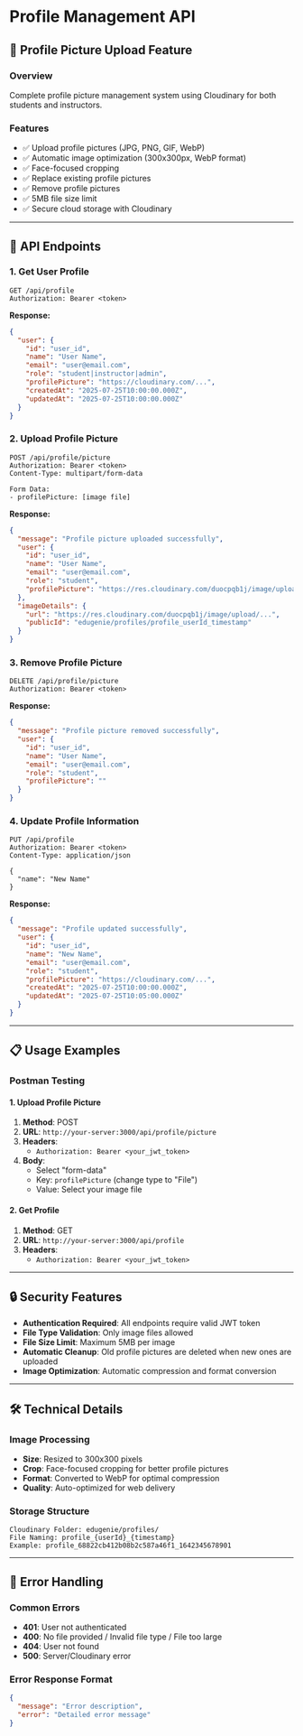 # Profile Management API

## 📸 Profile Picture Upload Feature

### Overview
Complete profile picture management system using Cloudinary for both students and instructors.

### Features
- ✅ Upload profile pictures (JPG, PNG, GIF, WebP)
- ✅ Automatic image optimization (300x300px, WebP format)
- ✅ Face-focused cropping
- ✅ Replace existing profile pictures
- ✅ Remove profile pictures
- ✅ 5MB file size limit
- ✅ Secure cloud storage with Cloudinary

---

## 🔗 API Endpoints

### 1. Get User Profile
```http
GET /api/profile
Authorization: Bearer <token>
```

**Response:**
```json
{
  "user": {
    "id": "user_id",
    "name": "User Name",
    "email": "user@email.com",
    "role": "student|instructor|admin",
    "profilePicture": "https://cloudinary.com/...",
    "createdAt": "2025-07-25T10:00:00.000Z",
    "updatedAt": "2025-07-25T10:00:00.000Z"
  }
}
```

### 2. Upload Profile Picture
```http
POST /api/profile/picture
Authorization: Bearer <token>
Content-Type: multipart/form-data

Form Data:
- profilePicture: [image file]
```

**Response:**
```json
{
  "message": "Profile picture uploaded successfully",
  "user": {
    "id": "user_id",
    "name": "User Name",
    "email": "user@email.com",
    "role": "student",
    "profilePicture": "https://res.cloudinary.com/duocpqb1j/image/upload/..."
  },
  "imageDetails": {
    "url": "https://res.cloudinary.com/duocpqb1j/image/upload/...",
    "publicId": "edugenie/profiles/profile_userId_timestamp"
  }
}
```

### 3. Remove Profile Picture
```http
DELETE /api/profile/picture
Authorization: Bearer <token>
```

**Response:**
```json
{
  "message": "Profile picture removed successfully",
  "user": {
    "id": "user_id",
    "name": "User Name",
    "email": "user@email.com",
    "role": "student",
    "profilePicture": ""
  }
}
```

### 4. Update Profile Information
```http
PUT /api/profile
Authorization: Bearer <token>
Content-Type: application/json

{
  "name": "New Name"
}
```

**Response:**
```json
{
  "message": "Profile updated successfully",
  "user": {
    "id": "user_id",
    "name": "New Name",
    "email": "user@email.com",
    "role": "student",
    "profilePicture": "https://cloudinary.com/...",
    "createdAt": "2025-07-25T10:00:00.000Z",
    "updatedAt": "2025-07-25T10:05:00.000Z"
  }
}
```

---

## 📋 Usage Examples

### Postman Testing

#### 1. Upload Profile Picture
1. **Method**: POST
2. **URL**: `http://your-server:3000/api/profile/picture`
3. **Headers**: 
   - `Authorization: Bearer <your_jwt_token>`
4. **Body**: 
   - Select "form-data"
   - Key: `profilePicture` (change type to "File")
   - Value: Select your image file

#### 2. Get Profile
1. **Method**: GET
2. **URL**: `http://your-server:3000/api/profile`
3. **Headers**: 
   - `Authorization: Bearer <your_jwt_token>`

---

## 🔒 Security Features

- **Authentication Required**: All endpoints require valid JWT token
- **File Type Validation**: Only image files allowed
- **File Size Limit**: Maximum 5MB per image
- **Automatic Cleanup**: Old profile pictures are deleted when new ones are uploaded
- **Image Optimization**: Automatic compression and format conversion

---

## 🛠️ Technical Details

### Image Processing
- **Size**: Resized to 300x300 pixels
- **Crop**: Face-focused cropping for better profile pictures
- **Format**: Converted to WebP for optimal compression
- **Quality**: Auto-optimized for web delivery

### Storage Structure
```
Cloudinary Folder: edugenie/profiles/
File Naming: profile_{userId}_{timestamp}
Example: profile_68822cb412b08b2c587a46f1_1642345678901
```

---

## 🐛 Error Handling

### Common Errors
- **401**: User not authenticated
- **400**: No file provided / Invalid file type / File too large
- **404**: User not found
- **500**: Server/Cloudinary error

### Error Response Format
```json
{
  "message": "Error description",
  "error": "Detailed error message"
}
```
